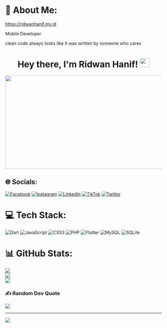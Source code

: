 # 💫 About Me:


https://ridwanhanif.my.id

Mobile Developer

clean code always looks like it was written by someone who cares

<div align="center">
<h1>
  Hey there, I'm Ridwan Hanif!
  <img src="https://media.giphy.com/media/hvRJCLFzcasrR4ia7z/giphy.gif" width="30px"/>
</h1>
</div>

<div align="center">
  <img src="https://i.pinimg.com/originals/48/2f/f3/482ff37c43387b76de1161edb4d04977.gif" width="600" height="300"/>
</div>




## 🌐 Socials:
[![Facebook](https://img.shields.io/badge/Facebook-%231877F2.svg?logo=Facebook&logoColor=white)](https://facebook.com/hananridwan.hanif) [![Instagram](https://img.shields.io/badge/Instagram-%23E4405F.svg?logo=Instagram&logoColor=white)](https://instagram.com/ridwan.svg/) [![LinkedIn](https://img.shields.io/badge/LinkedIn-%230077B5.svg?logo=linkedin&logoColor=white)](https://linkedin.com/in/ridwan-hanif-a10a92232/) [![TikTok](https://img.shields.io/badge/TikTok-%23000000.svg?logo=TikTok&logoColor=white)](https://tiktok.com/@ridwan.jpg) [![Twitter](https://img.shields.io/badge/Twitter-%231DA1F2.svg?logo=Twitter&logoColor=white)](https://twitter.com/rieedzz) 

# 💻 Tech Stack:
![Dart](https://img.shields.io/badge/dart-%230175C2.svg?style=for-the-badge&logo=dart&logoColor=white) ![JavaScript](https://img.shields.io/badge/javascript-%23323330.svg?style=for-the-badge&logo=javascript&logoColor=%23F7DF1E) ![CSS3](https://img.shields.io/badge/css3-%231572B6.svg?style=for-the-badge&logo=css3&logoColor=white) ![PHP](https://img.shields.io/badge/php-%23777BB4.svg?style=for-the-badge&logo=php&logoColor=white) ![Flutter](https://img.shields.io/badge/Flutter-%2302569B.svg?style=for-the-badge&logo=Flutter&logoColor=white) ![MySQL](https://img.shields.io/badge/mysql-%2300f.svg?style=for-the-badge&logo=mysql&logoColor=white) ![SQLite](https://img.shields.io/badge/sqlite-%2307405e.svg?style=for-the-badge&logo=sqlite&logoColor=white)
# 📊 GitHub Stats:
![](https://github-readme-stats.vercel.app/api?username=nickridwan&theme=dark&hide_border=false&include_all_commits=true&count_private=false)<br/>
![](https://github-readme-streak-stats.herokuapp.com/?user=nickridwan&theme=dark&hide_border=false)<br/>
![](https://github-readme-stats.vercel.app/api/top-langs/?username=nickridwan&theme=dark&hide_border=false&include_all_commits=true&count_private=false&layout=compact)

### ✍️ Random Dev Quote
![](https://quotes-github-readme.vercel.app/api?type=horizontal&theme=radical)

---
[![](https://visitcount.itsvg.in/api?id=nickridwan&label=Profile%20Views&color=9&pretty=true)](https://visitcount.itsvg.in)

<!-- Proudly created with GPRM ( https://gprm.itsvg.in ) -->
